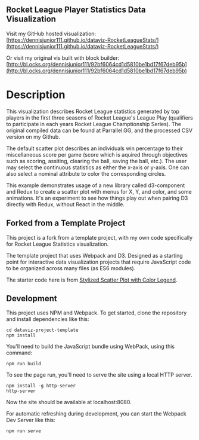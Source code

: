## Rocket League Player Statistics Data Visualization
Visit my GitHub hosted visualization: [https://dennisjunior111.github.io/dataviz-RocketLeagueStats/](https://dennisjunior111.github.io/dataviz-RocketLeagueStats/)

Or visit my original vis built with block builder: [http://bl.ocks.org/dennisjunior111/92bf6064cd1d5810be1bd17f67deb95b](http://bl.ocks.org/dennisjunior111/92bf6064cd1d5810be1bd17f67deb95b)

# Description
This visualization describes Rocket League statistics generated by top players in the first three seasons of Rocket League's League Play (qualifiers to participate in each years Rocket League Champtionship Series). The original compiled data can be found at Parrallel.GG, and the processed CSV version on my Github.

The default scatter plot describes an individuals win percentage to their miscellaneous score per game (score which is aquired through objectives such as scoring, assiting, clearing the ball, saving the ball, etc.). The user may select the continuous statistics as either the x-axis or y-axis. One can also select a nominal attribute to color the corresponding circles.

This example demonstrates usage of a new library called d3-component and Redux to create a scatter plot with menus for X, Y, and color, and some animations. It's an experiment to see how things play out when pairing D3 directly with Redux, without React in the middle.

## Forked from a Template Project

This project is a fork from a template project, with my own code specifically for Rocket League Statistics visualization.

The template project that uses Webpack and D3. Designed as a starting point for interactive data visualization projects that require JavaScript code to be organized across many files (as ES6 modules).

The starter code here is from [Stylized Scatter Plot with Color Legend](https://bl.ocks.org/curran/ecb09f2605c7fbbadf0eeb75da5f0a6b).

## Development

This project uses NPM and Webpack. To get started, clone the repository and install dependencies like this:

```
cd dataviz-project-template
npm install
```

You'll need to build the JavaScript bundle using WebPack, using this command:

```
npm run build
```

To see the page run, you'll need to serve the site using a local HTTP server.

```
npm install -g http-server
http-server
```

Now the site should be available at localhost:8080.

For automatic refreshing during development, you can start the Webpack Dev Server like this:

```
npm run serve
```
